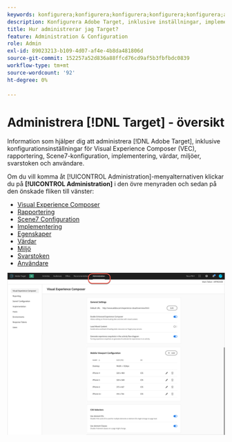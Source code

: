 ```yaml
---
keywords: konfigurera;konfigurera;konfigurera;konfigurera;konfigurera;administrera
description: Konfigurera Adobe Target, inklusive inställningar, implementering, användarhantering, egenskaper, Scene7-konfiguration, värdhantering och svarstoken.
title: Hur administrerar jag Target?
feature: Administration & Configuration
role: Admin
exl-id: 89023213-b109-4d07-af4e-4b8da481806d
source-git-commit: 152257a52d836a88ffcd76cd9af5b3fbfbdc0839
workflow-type: tm+mt
source-wordcount: '92'
ht-degree: 0%

---
```


# Administrera [!DNL Target] - översikt

Information som hjälper dig att administrera [!DNL Adobe Target], inklusive konfigurationsinställningar för Visual Experience Composer (VEC), rapportering, Scene7-konfiguration, implementering, värdar, miljöer, svarstoken och användare.

Om du vill komma åt [!UICONTROL Administration]-menyalternativen klickar du på **[!UICONTROL Administration]** i den övre menyraden och sedan på den önskade fliken till vänster:

* [Visual Experience Composer](/help/main/administrating-target/visual-experience-composer-set-up.md)
* [Rapportering](/help/main/administrating-target/reporting.md)
* [Scene7 Configuration](/help/main/administrating-target/scene7-settings.md)
* [Implementering](/help/main/c-implementing-target/implementing-target.md)
* [Egenskaper](/help/main/administrating-target/c-user-management/property-channel/property-channel.md)
* [Värdar](/help/main/administrating-target/hosts.md)
* [Miljö](/help/main/administrating-target/environments.md)
* [Svarstoken](/help/main/administrating-target/response-tokens.md)
* [Användare](/help/main/administrating-target/c-user-management/user-management.md)

![Adobe Target Administration-menyn](/help/main/administrating-target/assets/administration.png)
